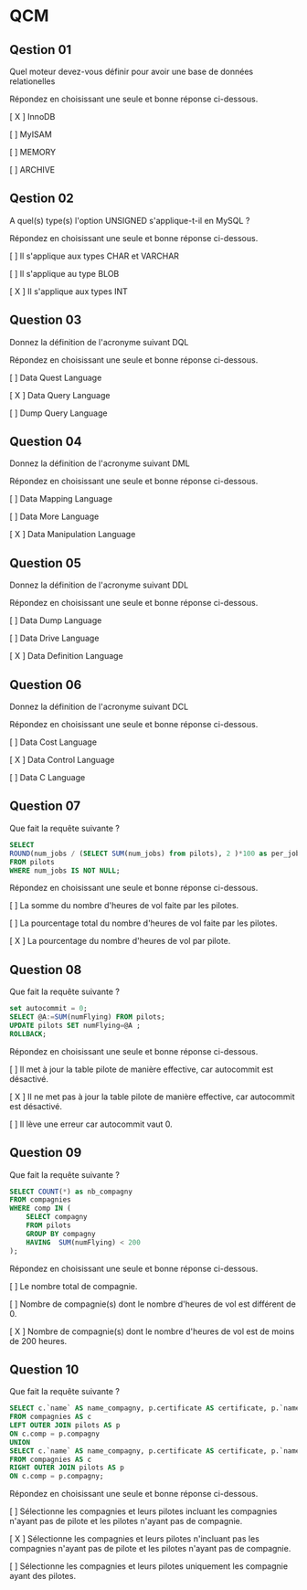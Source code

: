 # QCM

## Qestion 01

Quel moteur devez-vous définir pour avoir une base de données relationelles

Répondez en choisissant une seule et bonne réponse ci-dessous.

[ X ] InnoDB 

[ ] MyISAM

[ ] MEMORY

[ ] ARCHIVE

## Qestion 02

A quel(s) type(s) l'option UNSIGNED s'applique-t-il en MySQL ?

Répondez en choisissant une seule et bonne réponse ci-dessous.

[ ] Il s'applique aux types CHAR et VARCHAR

[ ] Il s'applique au type BLOB

[ X ] Il s'applique aux types INT

## Question 03

Donnez la définition de l'acronyme suivant DQL

Répondez en choisissant une seule et bonne réponse ci-dessous.

[ ] Data Quest Language

[ X ] Data Query Language

[ ] Dump Query Language

## Question 04

Donnez la définition de l'acronyme suivant DML

Répondez en choisissant une seule et bonne réponse ci-dessous.

[ ] Data Mapping Language

[ ] Data More Language

[ X ] Data Manipulation Language

## Question 05

Donnez la définition de l'acronyme suivant DDL

Répondez en choisissant une seule et bonne réponse ci-dessous.

[ ] Data Dump Language

[ ] Data Drive Language

[ X ] Data Definition Language

## Question 06

Donnez la définition de l'acronyme suivant DCL

Répondez en choisissant une seule et bonne réponse ci-dessous.

[ ] Data Cost Language

[ X ] Data Control Language

[ ] Data C Language

## Question 07

Que fait la requête suivante ?

```sql
SELECT 
ROUND(num_jobs / (SELECT SUM(num_jobs) from pilots), 2 )*100 as per_job 
FROM pilots 
WHERE num_jobs IS NOT NULL;
```

Répondez en choisissant une seule et bonne réponse ci-dessous.

[ ] La somme du nombre d'heures de vol faite par les pilotes.

[ ] La pourcentage total du nombre d'heures de vol faite par les pilotes.

[ X ] La pourcentage du nombre d'heures de vol par pilote.

## Question 08

Que fait la requête suivante ?

```sql
set autocommit = 0;
SELECT @A:=SUM(numFlying) FROM pilots;
UPDATE pilots SET numFlying=@A ;
ROLLBACK;
```

Répondez en choisissant une seule et bonne réponse ci-dessous.

[ ] Il met à jour la table pilote de manière effective, car autocommit est désactivé.

[ X ] Il ne met pas à jour la table pilote de manière effective, car autocommit est désactivé.

[ ] Il lève une erreur car autocommit vaut 0.

## Question 09

Que fait la requête suivante ?

```sql
SELECT COUNT(*) as nb_compagny
FROM compagnies
WHERE comp IN (
    SELECT compagny
    FROM pilots
    GROUP BY compagny
    HAVING  SUM(numFlying) < 200 
);
```

Répondez en choisissant une seule et bonne réponse ci-dessous.

[ ] Le nombre total de compagnie.

[ ] Nombre de compagnie(s) dont le nombre d'heures de vol est différent de 0.

[ X ] Nombre de compagnie(s) dont le nombre d'heures de vol est de moins de 200 heures.


## Question 10

Que fait la requête suivante ?

```sql
SELECT c.`name` AS name_compagny, p.certificate AS certificate, p.`name` AS pilot_name
FROM compagnies AS c
LEFT OUTER JOIN pilots AS p
ON c.comp = p.compagny
UNION
SELECT c.`name` AS name_compagny, p.certificate AS certificate, p.`name` AS pilot_name
FROM compagnies AS c
RIGHT OUTER JOIN pilots AS p
ON c.comp = p.compagny;
```
Répondez en choisissant une seule et bonne réponse ci-dessous.

[ ] Sélectionne les compagnies et leurs pilotes incluant les compagnies n'ayant pas de pilote et les pilotes n'ayant pas de compagnie.

[ X ] Sélectionne les compagnies et leurs pilotes n'incluant pas les compagnies n'ayant pas de pilote et les pilotes n'ayant pas de compagnie.

[ ] Sélectionne les compagnies et leurs pilotes uniquement les compagnie ayant des pilotes.